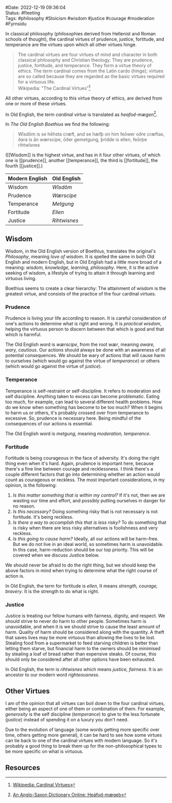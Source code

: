 #Date:  2022-12-19 09:36:04  
Status: #fleeting  
Tags: #philosophy #Stoicism #wisdom #justice #courage #moderation #Fyrnsidu 

In classical philosophy (philosophies derived from Hellenist and Roman schools of thought), the cardinal virtues of prudence, justice, fortitude, and temperance are the virtues upon which all other virtues hinge.

> The cardinal virtues are four virtues of mind and character in both classical philosophy and Christian theology. They are prudence, justice, fortitude, and temperance. They form a virtue theory of ethics. The term cardinal comes from the Latin cardo (hinge); virtues are so called because they are regarded as the basic virtues required for a virtuous life.  
> Wikipedia: "The Cardinal Virtues"[^1]

All other virtues, according to this virtue theory of ethics, are derived from one or more of these virtues.

In Old English, the term *cardinal virtue* is translated as *heafod-mægen*[^2].

In *The Old English Boethius* we find the following:

> Wīsdōm is se hēhsta cræft, and se hæfþ on him feōwer oðre cræftas, ðara is ān wærscipe, ōðer gemetgung, þridde is ellen, feōrþe rihtwīsnes

([[Wisdom]] is the highest virtue, and has in it four other virtues, of which one is [[prudence]], another [[temperance]], the third is [[fortitude]], the fourth [[justice]].)

Modern English | Old English
---------------|------------
Wisdom | *Wīsdōm*
Prudence | *Wærscipe*
Temperance | *Metgung*
Fortitude | *Ellen*
Justice | *Rihtwisnes*

## Wisdom

Wisdom, in the Old English version of Boethius, translates the original's *Philosophy*, meaning *love of wisdom*. It is spelled the same in both Old English and modern English, but in Old English had a little more broad of a meaning: *wisdom, knowledge, learning, philosophy*. Here, it is the active seeking of wisdom, a lifestyle of trying to attain it through learning and virtuous living.

Boethius seems to create a clear hierarchy: The attainment of wisdom is the greatest virtue, and consists of the practice of the four cardinal virtues.

### Prudence

Prudence is living your life according to reason. It is careful consideration of one's actions to determine what is right and wrong. It is *practical wisdom*, helping the virtuous person to discern between that which is good and that which is harmful.

The Old English word is *wærscipe*, from the root *wær*, meaning *aware, wary, cautious*. Our actions should always be done with an awareness of all potential consequences. We should be wary of actions that will cause harm to ourselves (which would go against the virtue of *temperance*) or others (which would go against the virtue of *justice*). 

### Temperance

Temperance is self-restraint or self-discipline. It refers to moderation and self discipline. Anything taken to excess can become problematic. Eating too much, for example, can lead to several different health problems. How do we know when something has become to be too much? When it begins to harm us or others, it's probably crossed over from temperance to excessive. So, prudence is necessary here. Being mindful of the consequences of our actions is essential.

The Old English word is *metgung*, meaning *moderation, temperance*.

### Fortitude

Fortitude is being courageous in the face of adversity. It's doing the right thing even when it's hard. Again, prudence is important here, because there's a fine line between courage and recklessness. I think there's a couple different factors that go into determining whether an action would count as courageous or reckless. The most important considerations, in my opinion, is the following:

1. *Is this matter something that is within my control?* If it's not, then we are wasting our time and effort, and possibly putting ourselves in danger for no reason.
2. *Is this necessary?* Doing something risky that is not necessary is not fortitude. It's being reckless.
3. *Is there a way to accomplish this that is less risky?* To do something that is risky when there are less risky alternatives is foolishness and very reckless.
4. *Is this going to cause harm?* Ideally, all our actions will be harm-free. But we do not live in an ideal world, so sometimes harm is unavoidable. In this case, harm-reduction should be our top priority. This will be covered when we discuss Justice below.

We should never be afraid to do the right thing, but we should keep the above factors in mind when trying to determine what the right course of action is.

In Old English, the term for fortitude is *ellen*, It means *strength, courage, bravery*. It is the strength to do what is right.

### Justice

Justice is treating our fellow humans with fairness, dignity, and respect. We should strive to never do harm to other people. Sometimes harm is unavoidable, and when it is we should strive to cause the least amount of harm. Quality of harm should be considered along with the quantity. A theft that saves lives may be more virtuous than allowing the lives to be lost. Stealing food from a supermarket to feed starving children is better than letting them starve, but financial harm to the owners should be minimised by stealing a loaf of bread rather than expensive steaks. Of course, this should only be considered after all other options have been exhausted.

In Old English, the term is *rihtwisnes* which means *justice, fairness*. It is an ancestor to our modern word *righteousness*.

## Other Virtues

I am of the opinion that all virtues can boil down to the four cardinal virtues, either being an aspect of one of them or combination of them. For example, *generosity* is the self discipline (*temperance*) to give to the less fortunate (*justice*) instead of spending it on a luxury you don't need.

Due to the evolution of language (some words getting more specific over time, others getting more general), it can be hard to see how some virtues can tie back to one of the cardinal virtues with modern language. So it's probably a good thing to break them up for the non-philosophical types to be more specific on what is virtuous.

## Resources

[^1]: [Wikipedia: Cardinal Virtues](https://en.wikipedia.org/wiki/Cardinal_virtues)

[^2]: [An Anglo-Saxon Dictionary Online: Heáfod-mægeb](https://bosworthtoller.com/51856) 